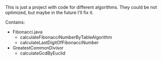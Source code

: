 This is just a project with code for different algorithms.
They could be not optimized, but maybe in the future I'll fix it.

Contains:
- Fibonacci.java
    - calculateFibonacciNumberByTableAlgorithm
    - calculateLastDigitOfFibonacciNumber
- GreatestCommonDivisor
    - calculateGcdByEuclid
